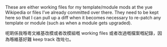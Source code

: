 These are either working files for my template/module mods at the yue Wikipedia
or files I’ve already committed over there.
They need to be kept here
so that I can pull up a diff
when it becomes necessary to re-patch any template or module
(such as when a module gets upgraded).

呢啲係我喺粵文維基改模或者改模組嘅 working files 或者改過嘅檔案嘅紀錄，因為喺維基好難 keep track 改咗乜。
